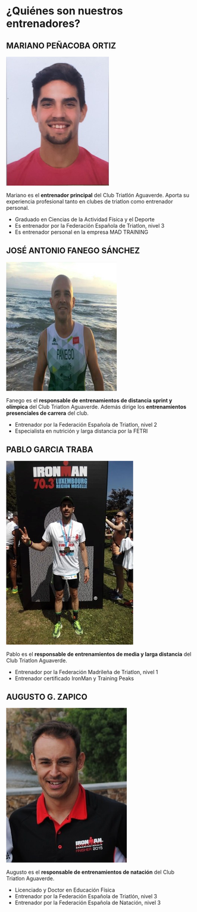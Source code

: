 # ¿Quiénes son nuestros entrenadores?

## MARIANO PEÑACOBA ORTIZ

![mariano penacoba ortiz](./images/penacoba.jpg)

Mariano es el **entrenador principal** del Club Triatlón Aguaverde. Aporta su experiencia profesional tanto en clubes de triatlon como entrenador personal.

- Graduado en Ciencias de la Actividad Física y el Deporte
- Es entrenador por la Federación Española de Triatlon, nivel 3
- Es entrenador personal en la empresa MAD TRAINING

## JOSÉ ANTONIO FANEGO SÁNCHEZ

![jose antonio fanego sanchez](./images/fanego.jpg)

Fanego es el **responsable de entrenamientos de distancia sprint y olímpica** del Club Triatlon Aguaverde. Además dirige los **entrenamientos presenciales de carrera** del club.

- Entrenador por la Federación Española de Triatlon, nivel 2
- Especialista en nutrición y larga distancia por la FETRI

## PABLO GARCIA TRABA

![pablo garcia traba](./images/loko.jpg)

Pablo es el **responsable de entrenamientos de media y larga distancia** del Club Triatlon Aguaverde.

- Entrenador por la Federación Madrileña de Triatlon, nivel 1
- Entrenador certificado IronMan y Training Peaks

## AUGUSTO G. ZAPICO

![augusto garcia zapico](./images/zapico.jpg)

Augusto es el **responsable de entrenamientos de natación** del Club Triatlon Aguaverde.

- Licenciado y Doctor en Educación Física
- Entrenador por la Federación Española de Triatlón, nivel 3
- Entrenador por la Federación Española de Natación, nivel 3
